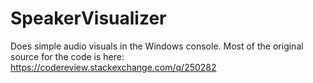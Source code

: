 # SpeakerVisualizer
Does simple audio visuals in the Windows console.
Most of the original source for the code is here: https://codereview.stackexchange.com/q/250282

